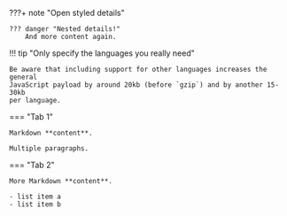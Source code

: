 ???+ note "Open styled details"

    ??? danger "Nested details!"
        And more content again.

!!! tip "Only specify the languages you really need"

    Be aware that including support for other languages increases the general
    JavaScript payload by around 20kb (before `gzip`) and by another 15-30kb
    per language.

=== "Tab 1"

    Markdown **content**.

    Multiple paragraphs.

=== "Tab 2"

    More Markdown **content**.

    - list item a
    - list item b
